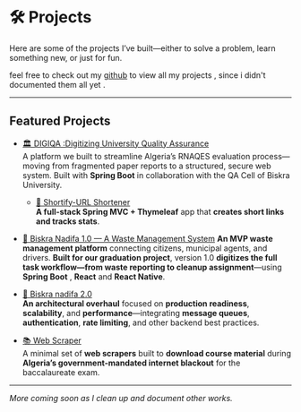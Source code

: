 # 🛠️ Projects

Here are some of the projects I’ve built—either to solve a problem, learn something new, or just for fun.

feel free to check out my [github](https://github.com/Amine2000s) to view all my projects , since i didn't documented them all yet .

---

## Featured Projects



- [🏛️  DIGIQA :Digitizing University Quality Assurance](digiqa.md)  
  A platform we built to streamline Algeria’s RNAQES evaluation process—moving from fragmented paper reports to a structured, secure web system. Built with **Spring Boot** in collaboration with the QA Cell of Biskra University.

  - [🔗 Shortify-URL Shortener](url-shortner.md)  
  **A full-stack Spring MVC + Thymeleaf** app that **creates short links and tracks stats**.

- [🚮 Biskra Nadifa 1.0 — A Waste Management System](biskra-nadifa-1.md)
**An MVP waste management platform** connecting citizens, municipal agents, and drivers. **Built for our graduation project**, version 1.0 **digitizes the full task workflow—from waste reporting to cleanup assignment**—using **Spring Boot** , **React** and  **React Native**.

- [🚮 Biskra nadifa 2.0](biskra-nadifa-2.md)  
**An architectural overhaul** focused on **production readiness**, **scalability**, and **performance**—integrating **message queues**, **authentication**, **rate limiting**, and other backend best practices.

- [📚 Web Scraper ](web-scraper.md)  
A minimal set of **web scrapers** built to **download course material** during **Algeria’s government-mandated internet blackout** for the baccalaureate exam.

---




_More coming soon as I clean up and document other works._
